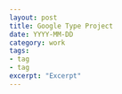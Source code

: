 ```yaml
---
layout: post
title: Google Type Project
date: YYYY-MM-DD
category: work
tags:
- tag
- tag
excerpt: "Excerpt"
---
```


